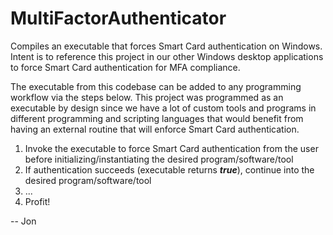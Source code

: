 # MultiFactorAuthenticator
Compiles an executable that forces Smart Card authentication on Windows. Intent is to reference this project in our other Windows desktop applications to force Smart Card authentication for MFA compliance.

The executable from this codebase can be added to any programming workflow via the steps below. This project was programmed as an executable by design since we have a lot of custom tools and programs in different programming and scripting languages that would benefit from having an external routine that will enforce Smart Card authentication.
1. Invoke the executable to force Smart Card authentication from the user before initializing/instantiating the desired program/software/tool
2. If authentication succeeds (executable returns **_true_**), continue into the desired program/software/tool
3. ...
4. Profit!

-- Jon
